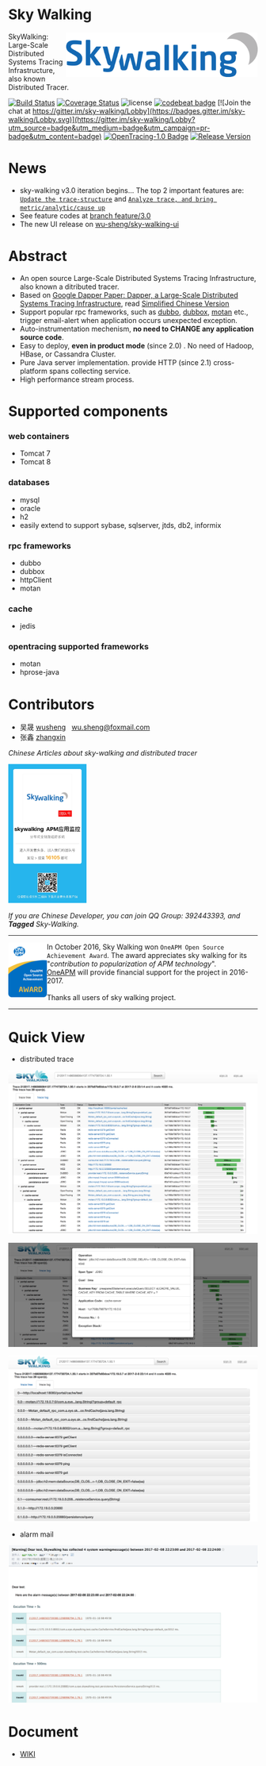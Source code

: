 Sky Walking
==========

<img src="docs/resources/skywalking.png" alt="Sky Walking logo" height="90px" align="right" />

SkyWalking: Large-Scale Distributed Systems Tracing Infrastructure, also known Distributed Tracer.

[![Build Status](https://travis-ci.org/wu-sheng/sky-walking.svg?branch=master)](https://travis-ci.org/wu-sheng/sky-walking)
[![Coverage Status](https://coveralls.io/repos/github/wu-sheng/sky-walking/badge.svg?branch=master)](https://coveralls.io/github/wu-sheng/sky-walking?branch=master)
![license](https://img.shields.io/aur/license/yaourt.svg)
[![codebeat badge](https://codebeat.co/badges/579e4dce-1dc7-4f32-a163-c164eafa1335)](https://codebeat.co/projects/github-com-wu-sheng-sky-walking)
[![Join the chat at https://gitter.im/sky-walking/Lobby](https://badges.gitter.im/sky-walking/Lobby.svg)](https://gitter.im/sky-walking/Lobby?utm_source=badge&utm_medium=badge&utm_campaign=pr-badge&utm_content=badge)
[![OpenTracing-1.0 Badge](https://img.shields.io/badge/OpenTracing--1.0-enabled-blue.svg)](http://opentracing.io)
[![Release Version](https://img.shields.io/badge/stable-2.3--2017-brightgreen.svg)](https://github.com/wu-sheng/sky-walking/releases)

# News
* sky-walking v3.0 iteration begins... The top 2 important features are: [`Update the trace-structure`](https://github.com/wu-sheng/sky-walking/issues/83) and [`Analyze trace, and bring metric/analytic/cause up`](https://github.com/wu-sheng/sky-walking/issues/84)
* See feature codes at [branch feature/3.0](https://github.com/wu-sheng/sky-walking/tree/feature/3.0)
* The new UI release on [wu-sheng/sky-walking-ui](https://github.com/wu-sheng/sky-walking-ui)

# Abstract
* An open source Large-Scale Distributed Systems Tracing Infrastructure, also known a ditributed tracer.
* Based on [Google Dapper Paper: Dapper, a Large-Scale Distributed Systems Tracing Infrastructure](http://research.google.com/pubs/pub36356.html), read [Simplified Chinese Version](http://duanple.blog.163.com/blog/static/70971767201329113141336/)
* Support popular rpc frameworks, such as [dubbo](https://github.com/alibaba/dubbo), [dubbox](https://github.com/dangdangdotcom/dubbox), [motan](https://github.com/weibocom/motan) etc., trigger email-alert when application occurs unexpected exception.
* Auto-instrumentation mechenism, **no need to CHANGE any application source code**.
* Easy to deploy, **even in product mode** (since 2.0) . No need of Hadoop, HBase, or Cassandra Cluster.
* Pure Java server implementation. provide HTTP (since 2.1) cross-platform spans collecting service.
* High performance stream process. 


# Supported components

### web containers
* Tomcat 7
* Tomcat 8

### databases
* mysql
* oracle
* h2
* easily extend to support sybase, sqlserver, jtds, db2, informix

### rpc frameworks
* dubbo 
* dubbox 
* httpClient
* motan

### cache
* jedis

### opentracing supported frameworks
* motan
* hprose-java

# Contributors
* 吴晟 [wusheng](https://github.com/wu-sheng) &nbsp;&nbsp;wu.sheng@foxmail.com
* 张鑫 [zhangxin](https://github.com/ascrutae) &nbsp;&nbsp;


_Chinese Articles about sky-walking and distributed tracer_

<img src="docs/resources/toutiao.JPG" alt="Sky Walking TouTiao" height="280px" />

_If you are Chinese Developer, you can join QQ Group: 392443393, and **Tagged** Sky-Walking._

___

<a href="https://github.com/wu-sheng/sky-walking">
<img src="docs/resources/oneapm-award.png" alt="OneAPM Open Source Achievement Award" height="110px" align="left" />
</a>

In October 2016, Sky Walking won `OneAPM Open Source Achievement Award`. The award appreciates sky walking for its "*contribution to popularization of APM technology*". <br/>
[OneAPM](http://www.oneapm.com/) will provide financial support for the project in 2016-2017.<br/><br/> 
Thanks all users of sky walking project.

___


# Quick View
* distributed trace

![追踪连路图1](docs/resources/callChain.png?1=1)

![追踪连路图2](docs/resources/callChainDetail.png?1=1)

![追踪连路图3](docs/resources/callChainLog.png?1=1)

* alarm mail

![告警邮件](docs/resources/alarmMail.png?1=1)

# Document
* [WIKI](https://github.com/wu-sheng/sky-walking/wiki)
